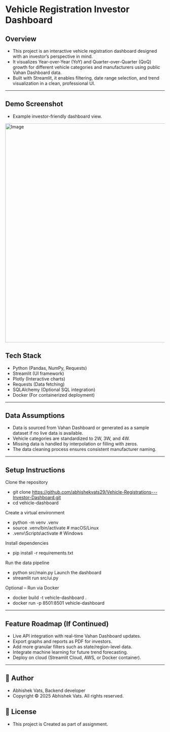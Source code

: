 # Vehicle Registration Investor Dashboard
## Overview
- This project is an interactive vehicle registration dashboard designed with an investor’s perspective in mind.
- It visualizes Year-over-Year (YoY) and Quarter-over-Quarter (QoQ) growth for different vehicle categories and manufacturers using public Vahan Dashboard data.
- Built with Streamlit, it enables filtering, date range selection, and trend visualization in a clean, professional UI.

---
## Demo Screenshot
- Example investor-friendly dashboard view.
<img width="1255" height="691" alt="Image" src="https://github.com/user-attachments/assets/b46ff0dd-99ed-4c7e-a08f-0d7401a59b49" />


## Tech Stack

- Python (Pandas, NumPy, Requests)
- Streamlit (UI framework)
- Plotly (Interactive charts)
- Requests (Data fetching)
- SQLAlchemy (Optional SQL integration)
- Docker (For containerized deployment)

---

## Data Assumptions

- Data is sourced from Vahan Dashboard or generated as a sample dataset if no live data is available.
- Vehicle categories are standardized to 2W, 3W, and 4W.
- Missing data is handled by interpolation or filling with zeros.
- The data cleaning process ensures consistent manufacturer naming.

---

## Setup Instructions
Clone the repository
- git clone https://github.com/abhishekvats29/Vehicle-Registrations---Investor-Dashboard.git
- cd vehicle-dashboard

Create a virtual environment
- python -m venv .venv
- source .venv/bin/activate   # macOS/Linux
- .venv\Scripts\activate      # Windows

Install dependencies
- pip install -r requirements.txt

Run the data pipeline
- python src/main.py
Launch the dashboard
- streamlit run src/ui.py

Optional – Run via Docker
- docker build -t vehicle-dashboard .
- docker run -p 8501:8501 vehicle-dashboard

---

## Feature Roadmap (If Continued)
- Live API integration with real-time Vahan Dashboard updates.
- Export graphs and reports as PDF for investors.
- Add more granular filters such as state/region-level data.
- Integrate machine learning for future trend forecasting.
- Deploy on cloud (Streamlit Cloud, AWS, or Docker container).

---

## 👤 Author
- Abhishek Vats, Backend developer
- Copyright © 2025 Abhishek Vats. All rights reserved.

## 📄 License
- This project is Created as part of assignment.

